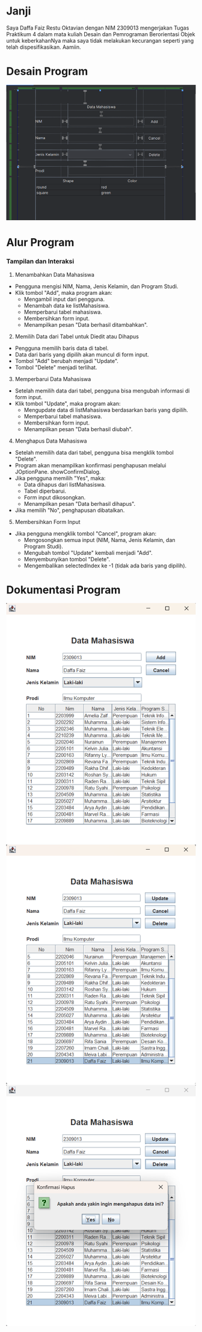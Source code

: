 # Janji
Saya Daffa Faiz Restu Oktavian dengan NIM 2309013 mengerjakan Tugas Praktikum 4 dalam mata kuliah Desain dan Pemrograman Berorientasi Objek untuk keberkahanNya maka saya tidak melakukan kecurangan seperti yang telah dispesifikasikan. Aamiin.
# Desain Program
<img src = "Desain Program.png">

# Alur Program
### Tampilan dan Interaksi
1. Menambahkan Data Mahasiswa
- Pengguna mengisi NIM, Nama, Jenis Kelamin, dan Program Studi.
- Klik tombol "Add", maka program akan:
    - Mengambil input dari pengguna.
    - Menambah data ke listMahasiswa.
    - Memperbarui tabel mahasiswa.
    - Membersihkan form input.
    - Menampilkan pesan "Data berhasil ditambahkan".
2. Memilih Data dari Tabel untuk Diedit atau Dihapus
- Pengguna memilih baris data di tabel.
- Data dari baris yang dipilih akan muncul di form input.
- Tombol "Add" berubah menjadi "Update".
- Tombol "Delete" menjadi terlihat.
3. Memperbarui Data Mahasiswa
- Setelah memilih data dari tabel, pengguna bisa mengubah informasi di form input.
- Klik tombol "Update", maka program akan:
    - Mengupdate data di listMahasiswa berdasarkan baris yang dipilih.
    - Memperbarui tabel mahasiswa.
    - Membersihkan form input.
    - Menampilkan pesan "Data berhasil diubah".
4. Menghapus Data Mahasiswa
- Setelah memilih data dari tabel, pengguna bisa mengklik tombol "Delete".
- Program akan menampilkan konfirmasi penghapusan melalui JOptionPane.      showConfirmDialog.
- Jika pengguna memilih "Yes", maka:
    - Data dihapus dari listMahasiswa.
    - Tabel diperbarui.
    - Form input dikosongkan.
    - Menampilkan pesan "Data berhasil dihapus".
- Jika memilih "No", penghapusan dibatalkan.
5. Membersihkan Form Input
- Jika pengguna mengklik tombol "Cancel", program akan:
    - Mengosongkan semua input (NIM, Nama, Jenis Kelamin, dan Program Studi).
    - Mengubah tombol "Update" kembali menjadi "Add".
    - Menyembunyikan tombol "Delete".
    - Mengembalikan selectedIndex ke -1 (tidak ada baris yang dipilih).
# Dokumentasi Program
<img src = "Dokumentasi/Screenshot 2025-03-19 222309.png">
<img src = "Dokumentasi/Screenshot 2025-03-19 222329.png">
<img src = "Dokumentasi/Screenshot 2025-03-19 222341.png">

